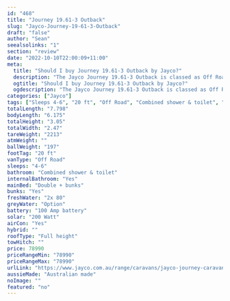 ```yaml
---
id: "468"
title: "Journey 19.61-3 Outback"
slug: "Jayco-Journey-19-61-3-Outback"
draft: "false"
author: "Sean"
seealsolinks: "1"
section: "review"
date: "2022-10-10T22:00:09+11:00"
meta:
  title: "Should I buy Journey 19.61-3 Outback by Jayco?"
  description: "The Jayco Journey 19.61-3 Outback is classed as Off Road, and sleeps 4-6 people. It is Australian made and comes in at 20 ft. It generally has Combined shower & toilet."
  ogtitle: "Should I buy Journey 19.61-3 Outback by Jayco?"
  ogdescription: "The Jayco Journey 19.61-3 Outback is classed as Off Road, and sleeps 4-6 people. It is Australian made and comes in at 20 ft. It generally has Combined shower & toilet."
categories: ["Jayco"]
tags: ["Sleeps 4-6", "20 ft", "Off Road", "Combined shower & toilet", "Full height", "70 - 80k", "Australian made"]
totalLength: "7.798"
bodyLength: "6.175"
totalHeight: "3.05"
totalWidth: "2.47"
tareWeight: "2213"
atmWeight: ""
ballWeight: "197"
footTag: "20 ft"
vanType: "Off Road"
sleeps: "4-6"
bathroom: "Combined shower & toilet"
internalBathroom: "Yes"
mainBed: "Double + bunks"
bunks: "Yes"
freshWater: "2x 80"
greyWater: "Option"
battery: "100 Amp battery"
solar: "200 Watt"
airCon: "Yes"
hybrid: ""
roofType: "Full height"
towHitch: ""
price: 78990
priceRangeMin: "78990"
priceRangeMax: "78990"
urlLink: "https://www.jayco.com.au/range/caravans/jayco-journey-caravan/floor-plans/outback/journey-1961-3objy-my22"
aussieMade: "Australian made"
noImage: ""
featured: "no"
---
```

